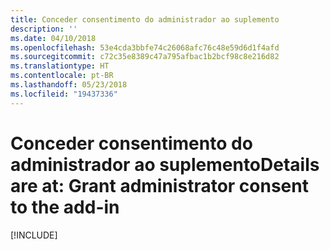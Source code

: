 ```yaml
---
title: Conceder consentimento do administrador ao suplemento
description: ''
ms.date: 04/10/2018
ms.openlocfilehash: 53e4cda3bbfe74c26068afc76c48e59d6d1f4afd
ms.sourcegitcommit: c72c35e8389c47a795afbac1b2bcf98c8e216d82
ms.translationtype: HT
ms.contentlocale: pt-BR
ms.lasthandoff: 05/23/2018
ms.locfileid: "19437336"
---
```

# <a name="grant-administrator-consent-to-the-add-in"></a><span data-ttu-id="89bcc-102">Conceder consentimento do administrador ao suplemento</span><span class="sxs-lookup"><span data-stu-id="89bcc-102">Details are at: Grant administrator consent to the add-in</span></span>

[!INCLUDE[](../includes/grant-admin-consent-to-an-add-in-include.md)]
